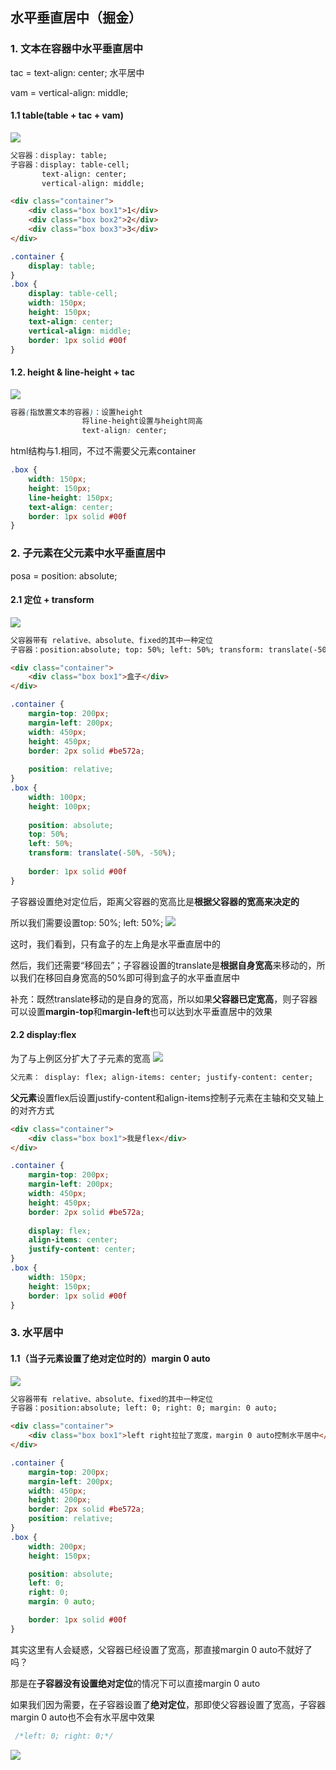 ## 水平垂直居中（掘金）

### 1. 文本在容器中水平垂直居中

tac = text-align: center; 水平居中

vam = vertical-align: middle;

#### 1.1 table(table + tac + vam)
![](https://p6-juejin.byteimg.com/tos-cn-i-k3u1fbpfcp/58ce5a8f17d64ae096cfa33755f9a2ab~tplv-k3u1fbpfcp-watermark.image)
```html
父容器：display: table;
子容器：display: table-cell;
       text-align: center;
       vertical-align: middle;
```

```html
<div class="container">
    <div class="box box1">1</div>
    <div class="box box2">2</div>
    <div class="box box3">3</div>
</div>
```

```css
.container {
    display: table;
}
.box {
    display: table-cell;
    width: 150px;
    height: 150px;
    text-align: center;
    vertical-align: middle;
    border: 1px solid #00f
}
```



#### 1.2. height & line-height + tac

![](https://p3-juejin.byteimg.com/tos-cn-i-k3u1fbpfcp/0544ea26d1734bbca9c917f90610ca1e~tplv-k3u1fbpfcp-watermark.image)
```css
容器(指放置文本的容器)：设置height
      			将line-height设置与height同高
       			text-align: center;
```

html结构与1.相同，不过不需要父元素container

```css
.box {
    width: 150px;
    height: 150px;
    line-height: 150px;
    text-align: center;
    border: 1px solid #00f
}
```



### 2. 子元素在父元素中水平垂直居中

posa =  position: absolute;

#### 2.1 定位 + transform
![](https://p9-juejin.byteimg.com/tos-cn-i-k3u1fbpfcp/3fa0e2d7fe51441db2aa2e3fca493058~tplv-k3u1fbpfcp-watermark.image)

```html
父容器带有 relative、absolute、fixed的其中一种定位
子容器：position:absolute; top: 50%; left: 50%; transform: translate(-50%, -50%);
```

```html
<div class="container">
	<div class="box box1">盒子</div>
</div>
```

```css
.container {
    margin-top: 200px;
    margin-left: 200px;
    width: 450px;
    height: 450px;
    border: 2px solid #be572a;
    
    position: relative;
}
.box {
    width: 100px;
    height: 100px;
    
    position: absolute;
    top: 50%;
    left: 50%;
    transform: translate(-50%, -50%);
    
    border: 1px solid #00f
}
```

子容器设置绝对定位后，距离父容器的宽高比是**根据父容器的宽高来决定的**

所以我们需要设置top: 50%; left: 50%;
![](https://p6-juejin.byteimg.com/tos-cn-i-k3u1fbpfcp/d8f89c1d43764779832376b0fea207e3~tplv-k3u1fbpfcp-watermark.image)

这时，我们看到，只有盒子的左上角是水平垂直居中的

然后，我们还需要“移回去”；子容器设置的translate是**根据自身宽高**来移动的，所以我们在移回自身宽高的50%即可得到盒子的水平垂直居中

补充：既然translate移动的是自身的宽高，所以如果**父容器已定宽高**，则子容器可以设置**margin-top**和**margin-left**也可以达到水平垂直居中的效果



#### 2.2 display:flex

为了与上例区分扩大了子元素的宽高
![](https://p3-juejin.byteimg.com/tos-cn-i-k3u1fbpfcp/2372923935d8415d8915008ae4da9f40~tplv-k3u1fbpfcp-watermark.image)

```html
父元素： display: flex; align-items: center; justify-content: center;
```

**父元素**设置flex后设置justify-content和align-items控制子元素在主轴和交叉轴上的对齐方式

```html
<div class="container">
    <div class="box box1">我是flex</div>
</div>
```

```css
.container {
    margin-top: 200px;
    margin-left: 200px;
    width: 450px;
    height: 450px;
    border: 2px solid #be572a;
    
    display: flex;
    align-items: center;
    justify-content: center;
}
.box {
    width: 150px;
    height: 150px;
    border: 1px solid #00f
}
```



### 3. 水平居中

#### 1.1（当子元素设置了绝对定位时的）margin 0 auto
![](https://p9-juejin.byteimg.com/tos-cn-i-k3u1fbpfcp/ca1b908f1672497db5183b60992c8699~tplv-k3u1fbpfcp-watermark.image)

```html
父容器带有 relative、absolute、fixed的其中一种定位
子容器：position:absolute; left: 0; right: 0; margin: 0 auto;
```

```html
<div class="container">
    <div class="box box1">left right拉扯了宽度，margin 0 auto控制水平居中</div>
</div>
```

```css
.container {
    margin-top: 200px;
    margin-left: 200px;
    width: 450px;
    height: 200px;
    border: 2px solid #be572a;
    position: relative;
}
.box {
    width: 200px;
    height: 150px;

    position: absolute;
    left: 0;
    right: 0;
    margin: 0 auto;

    border: 1px solid #00f
}
```

其实这里有人会疑惑，父容器已经设置了宽高，那直接margin 0 auto不就好了吗？

那是在**子容器没有设置绝对定位**的情况下可以直接margin 0 auto

如果我们因为需要，在子容器设置了**绝对定位**，那即使父容器设置了宽高，子容器margin 0 auto也不会有水平居中效果

```css
 /*left: 0; right: 0;*/
```

![](https://p1-juejin.byteimg.com/tos-cn-i-k3u1fbpfcp/b1120441de094e2bb0f4e7c333b5004c~tplv-k3u1fbpfcp-watermark.image)